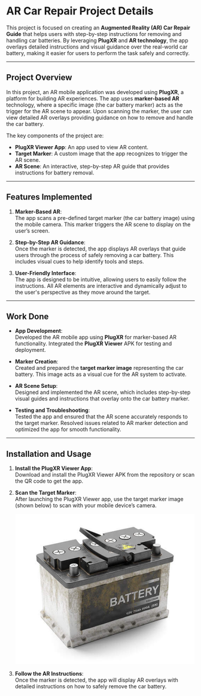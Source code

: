 # AR Car Repair Project Details

This project is focused on creating an **Augmented Reality (AR) Car Repair Guide** that helps users with step-by-step instructions for removing and handling car batteries. By leveraging **PlugXR** and **AR technology**, the app overlays detailed instructions and visual guidance over the real-world car battery, making it easier for users to perform the task safely and correctly.

---

## Project Overview

In this project, an AR mobile application was developed using **PlugXR**, a platform for building AR experiences. The app uses **marker-based AR** technology, where a specific image (the car battery marker) acts as the trigger for the AR scene to appear. Upon scanning the marker, the user can view detailed AR overlays providing guidance on how to remove and handle the car battery.

The key components of the project are:
- **PlugXR Viewer App**: An app used to view AR content.
- **Target Marker**: A custom image that the app recognizes to trigger the AR scene.
- **AR Scene**: An interactive, step-by-step AR guide that provides instructions for battery removal.

---

## Features Implemented

1. **Marker-Based AR**:  
   The app scans a pre-defined target marker (the car battery image) using the mobile camera. This marker triggers the AR scene to display on the user’s screen.

2. **Step-by-Step AR Guidance**:  
   Once the marker is detected, the app displays AR overlays that guide users through the process of safely removing a car battery. This includes visual cues to help identify tools and steps.

3. **User-Friendly Interface**:  
   The app is designed to be intuitive, allowing users to easily follow the instructions. All AR elements are interactive and dynamically adjust to the user's perspective as they move around the target.

---

## Work Done

- **App Development**:  
  Developed the AR mobile app using **PlugXR** for marker-based AR functionality. Integrated the **PlugXR Viewer** APK for testing and deployment.

- **Marker Creation**:  
  Created and prepared the **target marker image** representing the car battery. This image acts as a visual cue for the AR system to activate.

- **AR Scene Setup**:  
  Designed and implemented the AR scene, which includes step-by-step visual guides and instructions that overlay onto the car battery marker.

- **Testing and Troubleshooting**:  
  Tested the app and ensured that the AR scene accurately responds to the target marker. Resolved issues related to AR marker detection and optimized the app for smooth functionality.

---

## Installation and Usage

1. **Install the PlugXR Viewer App**:  
   Download and install the PlugXR Viewer APK from the repository or scan the QR code to get the app.

2. **Scan the Target Marker**:  
   After launching the PlugXR Viewer app, use the target marker image (shown below) to scan with your mobile device’s camera.

   ![Car Battery Marker](target_marker.jpg)

3. **Follow the AR Instructions**:  
   Once the marker is detected, the app will display AR overlays with detailed instructions on how to safely remove the car battery.
